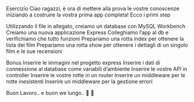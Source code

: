 Esercizio
Ciao ragazzi, è ora di mettere alla prova le vostre conoscenze iniziando a costruire la vostra prima app completa! Ecco i primi step

Utilizzando il file in allegato, creiamo un database con MySQL Workbench
Creiamo una nuova applicazione Express
Colleghiamo l’app al db e verifichiamo che tutto funzioni
Prepariamo una rotta index per ottenere la lista dei film
Prepariamo una rotta show per ottenere i dettagli di un singolo film e le sue recensioni

Bonus
Inserire le immagini nel progetto express
Inserire i dati di connessione al database come variabili d’ambiente
Inserire le vostre API in controller
Inserire le vostre rotte in un router
Inserire un middleware per le rotte inesistenti
Inserire un middleware per la gestione errori

Buon Lavoro.. e buon we lungo.. 🎃 👻